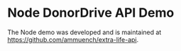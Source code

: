 # Node DonorDrive API Demo
The Node demo was developed and is maintained at https://github.com/ammuench/extra-life-api.
